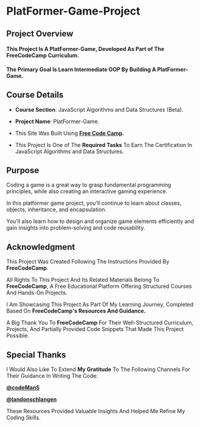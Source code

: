 # **PlatFormer-Game-Project**


## **Project Overview**


#### This Project Is A **PlatFormer-Game**, Developed As Part of The FreeCodeCamp Curriculum. 

#### The Primary Goal Is Learn Intermediate OOP By Building A PlatFormer-Game.



## **Course Details**


+ **Course Section**: JavaScript Algorithms and Data Structures (Beta).
  
+ **Project Name**: PlatFormer-Game.
  
+ This Site Was Built Using **[Free Code Camp](https://www.freecodecamp.org/).**
  
+ This Project Is One of The **Required Tasks** To Earn The Certification In JavaScript Algorithms and Data Structures.
  

## **Purpose**

Coding a game is a great way to grasp fundamental programming principles, while also creating an interactive gaming experience.

In this platformer game project, you'll continue to learn about classes, objects, inheritance, and encapsulation. 

You'll also learn how to design and organize game elements efficiently and gain insights into problem-solving and code reusability.


## **Acknowledgment**


This Project Was Created Following The Instructions Provided By **FreeCodeCamp**.

All Rights To This Project And Its Related Materials Belong To **FreeCodeCamp**, A Free Educational Platform Offering Structured Courses And Hands-On Projects.

I Am Showcasing This Project As Part Of My Learning Journey, Completed Based On **FreeCodeCamp's Resources And Guidance.**

A Big Thank You To **FreeCodeCamp** For Their Well-Structured Curriculum, Projects, And Partially Provided Code Snippets That Made This Project Possible.

## **Special Thanks**

I Would Also Like To Extend **My Gratitude** To The Following Channels For Their Guidance In Writing The Code:

**[@codeManS](https://www.youtube.com/@codeManS)**

**[@landonschlangen](https://www.youtube.com/@landonschlangen)**

These Resources Provided Valuable Insights And Helped Me Refine My Coding Skills.





